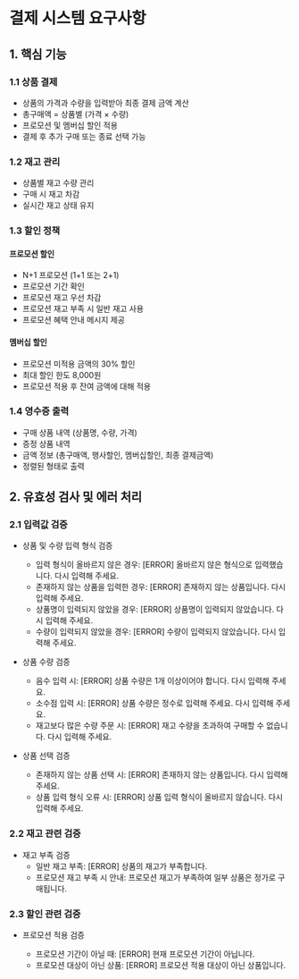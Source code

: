 # 결제 시스템 요구사항

## 1. 핵심 기능

### 1.1 상품 결제

- 상품의 가격과 수량을 입력받아 최종 결제 금액 계산
- 총구매액 = 상품별 (가격 × 수량)
- 프로모션 및 멤버십 할인 적용
- 결제 후 추가 구매 또는 종료 선택 가능

### 1.2 재고 관리

- 상품별 재고 수량 관리
- 구매 시 재고 차감
- 실시간 재고 상태 유지

### 1.3 할인 정책

#### 프로모션 할인

- N+1 프로모션 (1+1 또는 2+1)
- 프로모션 기간 확인
- 프로모션 재고 우선 차감
- 프로모션 재고 부족 시 일반 재고 사용
- 프로모션 혜택 안내 메시지 제공

#### 멤버십 할인

- 프로모션 미적용 금액의 30% 할인
- 최대 할인 한도 8,000원
- 프로모션 적용 후 잔여 금액에 대해 적용

### 1.4 영수증 출력

- 구매 상품 내역 (상품명, 수량, 가격)
- 증정 상품 내역
- 금액 정보 (총구매액, 행사할인, 멤버십할인, 최종 결제금액)
- 정렬된 형태로 출력

## 2. 유효성 검사 및 에러 처리

### 2.1 입력값 검증

- 상품 및 수량 입력 형식 검증

  - 입력 형식이 올바르지 않은 경우: [ERROR] 올바르지 않은 형식으로 입력했습니다. 다시 입력해 주세요.
  - 존재하지 않는 상품을 입력한 경우: [ERROR] 존재하지 않는 상품입니다. 다시 입력해 주세요.
  - 상품명이 입력되지 않았을 경우: [ERROR] 상품명이 입력되지 않았습니다. 다시 입력해 주세요.
  - 수량이 입력되지 않았을 경우: [ERROR] 수량이 입력되지 않았습니다. 다시 입력해 주세요.

- 상품 수량 검증

  - 음수 입력 시: [ERROR] 상품 수량은 1개 이상이어야 합니다. 다시 입력해 주세요.
  - 소수점 입력 시: [ERROR] 상품 수량은 정수로 입력해 주세요. 다시 입력해 주세요.
  - 재고보다 많은 수량 주문 시: [ERROR] 재고 수량을 초과하여 구매할 수 없습니다. 다시 입력해 주세요.

- 상품 선택 검증
  - 존재하지 않는 상품 선택 시: [ERROR] 존재하지 않는 상품입니다. 다시 입력해 주세요.
  - 상품 입력 형식 오류 시: [ERROR] 상품 입력 형식이 올바르지 않습니다. 다시 입력해 주세요.

### 2.2 재고 관련 검증

- 재고 부족 검증
  - 일반 재고 부족: [ERROR] 상품의 재고가 부족합니다.
  - 프로모션 재고 부족 시 안내: 프로모션 재고가 부족하여 일부 상품은 정가로 구매됩니다.

### 2.3 할인 관련 검증

- 프로모션 적용 검증

  - 프로모션 기간이 아닐 때: [ERROR] 현재 프로모션 기간이 아닙니다.
  - 프로모션 대상이 아닌 상품: [ERROR] 프로모션 적용 대상이 아닌 상품입니다.
